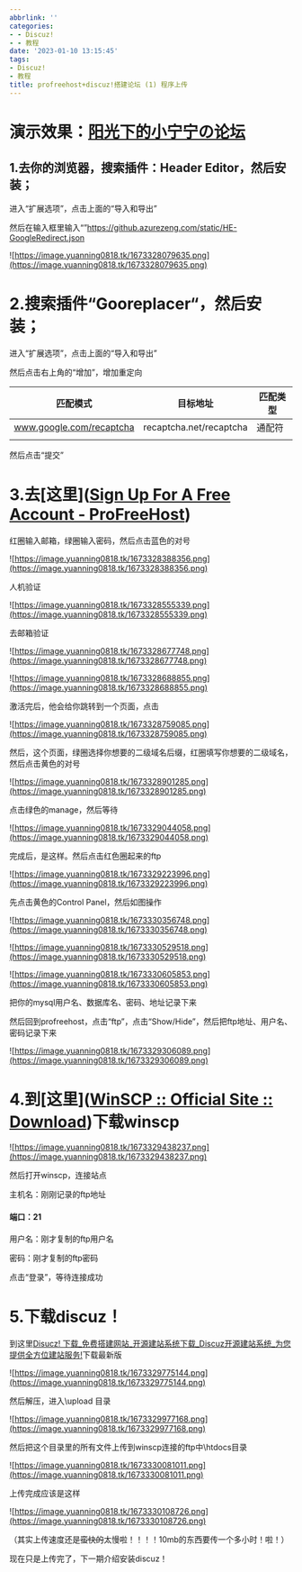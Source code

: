```yaml
---
abbrlink: ''
categories:
- - Discuz!
- - 教程
date: '2023-01-10 13:15:45'
tags:
- Discuz!
- 教程
title: profreehost+discuz!搭建论坛 (1) 程序上传
---
```

# 演示效果：[阳光下的小宁宁の论坛](http://yuanning0818.unaux.com/)

## 1.去你的浏览器，搜索插件：Header Editor，然后安装；

进入“扩展选项”，点击上面的“导入和导出”

然后在输入框里输入“”https://github.azurezeng.com/static/HE-GoogleRedirect.json

![https://image.yuanning0818.tk/1673328079635.png](https://image.yuanning0818.tk/1673328079635.png)

# 2.搜索插件“Gooreplacer“，然后安装；

进入“扩展选项”，点击上面的“导入和导出”

然后点击右上角的“增加”，增加重定向


| 匹配模式                 | 目标地址                | 匹配类型 |
| ------------------------ | ----------------------- | -------- |
| www.google.com/recaptcha | recaptcha.net/recaptcha | 通配符   |
|                          |                         |          |

然后点击“提交”

# 3.去[这里]([Sign Up For A Free Account - ProFreeHost](https://profreehost.com/register/))

红圈输入邮箱，绿圈输入密码，然后点击蓝色的对号

![https://image.yuanning0818.tk/1673328388356.png](https://image.yuanning0818.tk/1673328388356.png)

人机验证

![https://image.yuanning0818.tk/1673328555339.png](https://image.yuanning0818.tk/1673328555339.png)

去邮箱验证

![https://image.yuanning0818.tk/1673328677748.png](https://image.yuanning0818.tk/1673328677748.png)

![https://image.yuanning0818.tk/1673328688855.png](https://image.yuanning0818.tk/1673328688855.png)

激活完后，他会给你跳转到一个页面，点击

![https://image.yuanning0818.tk/1673328759085.png](https://image.yuanning0818.tk/1673328759085.png)

然后，这个页面，绿圈选择你想要的二级域名后缀，红圈填写你想要的二级域名，然后点击黄色的对号

![https://image.yuanning0818.tk/1673328901285.png](https://image.yuanning0818.tk/1673328901285.png)

点击绿色的manage，然后等待

![https://image.yuanning0818.tk/1673329044058.png](https://image.yuanning0818.tk/1673329044058.png)

完成后，是这样。然后点击红色圈起来的ftp

![https://image.yuanning0818.tk/1673329223996.png](https://image.yuanning0818.tk/1673329223996.png)

先点击黄色的Control Panel，然后如图操作

![https://image.yuanning0818.tk/1673330356748.png](https://image.yuanning0818.tk/1673330356748.png)

![https://image.yuanning0818.tk/1673330529518.png](https://image.yuanning0818.tk/1673330529518.png)

![https://image.yuanning0818.tk/1673330605853.png](https://image.yuanning0818.tk/1673330605853.png)

把你的mysql用户名、数据库名、密码、地址记录下来

然后回到profreehost，点击“ftp”，点击“Show/Hide”，然后把ftp地址、用户名、密码记录下来

![https://image.yuanning0818.tk/1673329306089.png](https://image.yuanning0818.tk/1673329306089.png)

# 4.到[这里]([WinSCP :: Official Site :: Download](https://winscp.net/eng/download.php))下载winscp

![https://image.yuanning0818.tk/1673329438237.png](https://image.yuanning0818.tk/1673329438237.png)

然后打开winscp，连接站点

主机名：刚刚记录的ftp地址

#### 端口：21

用户名：刚才复制的ftp用户名

密码：刚才复制的ftp密码

点击“登录”，等待连接成功

# 5.下载discuz！

到这里[Disucz! 下载_免费搭建网站_开源建站系统下载_Discuz开源建站系统_为您提供全方位建站服务!](http://discuz.net/download.html)下载最新版

![https://image.yuanning0818.tk/1673329775144.png](https://image.yuanning0818.tk/1673329775144.png)

然后解压，进入\upload 目录

![https://image.yuanning0818.tk/1673329977168.png](https://image.yuanning0818.tk/1673329977168.png)


然后把这个目录里的所有文件上传到winscp连接的ftp中\htdocs目录

![https://image.yuanning0818.tk/1673330081011.png](https://image.yuanning0818.tk/1673330081011.png)

上传完成应该是这样

![https://image.yuanning0818.tk/1673330108726.png](https://image.yuanning0818.tk/1673330108726.png)

（其实上传速度还是~~蛮快的~~太慢啦！！！！10mb的东西要传一个多小时！啦！）

现在只是上传完了，下一期介绍安装discuz！
